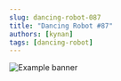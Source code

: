 ```yaml
---
slug: dancing-robot-087
title: "Dancing Robot #87"
authors: [kynan]
tags: [dancing-robot]
---
```


![Example banner](/img/stories/dancing-robot_new/087.png)
